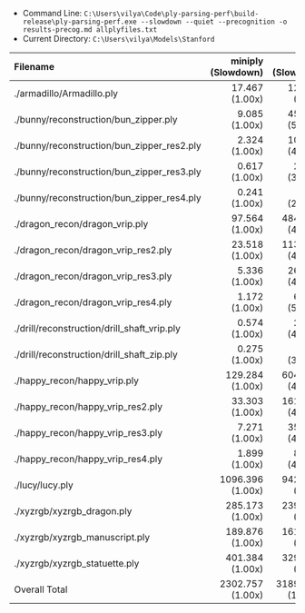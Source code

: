 * Command Line: `C:\Users\vilya\Code\ply-parsing-perf\build-release\ply-parsing-perf.exe --slowdown --quiet --precognition -o results-precog.md allplyfiles.txt`
* Current Directory: `C:\Users\vilya\Models\Stanford`

| Filename                                    |      miniply (Slowdown) |       happly (Slowdown) |      tinyply (Slowdown) |         rply (Slowdown) |      msh_ply (Slowdown) |
| :------------------------------------------ | ----------------------: | ----------------------: | ----------------------: | ----------------------: | ----------------------: |
| ./armadillo/Armadillo.ply                   |       17.467    (1.00x) |      122.539    (7.02x) |       67.699    (3.88x) |       55.259    (3.16x) |       13.205    (0.76x) |
| ./bunny/reconstruction/bun_zipper.ply       |        9.085    (1.00x) |      457.154   (50.32x) |      184.905   (20.35x) |       54.961    (6.05x) |       63.905    (7.03x) |
| ./bunny/reconstruction/bun_zipper_res2.ply  |        2.324    (1.00x) |      102.920   (44.29x) |       42.109   (18.12x) |       11.570    (4.98x) |       13.552    (5.83x) |
| ./bunny/reconstruction/bun_zipper_res3.ply  |        0.617    (1.00x) |       23.669   (38.35x) |        9.669   (15.67x) |        2.736    (4.43x) |        3.202    (5.19x) |
| ./bunny/reconstruction/bun_zipper_res4.ply  |        0.241    (1.00x) |        5.823   (24.20x) |        2.349    (9.76x) |        0.683    (2.84x) |        0.786    (3.27x) |
| ./dragon_recon/dragon_vrip.ply              |       97.564    (1.00x) |     4841.354   (49.62x) |     2291.706   (23.49x) |      510.429    (5.23x) |      652.791    (6.69x) |
| ./dragon_recon/dragon_vrip_res2.ply         |       23.518    (1.00x) |     1139.346   (48.45x) |      517.673   (22.01x) |      116.776    (4.97x) |      147.243    (6.26x) |
| ./dragon_recon/dragon_vrip_res3.ply         |        5.336    (1.00x) |      265.010   (49.67x) |      118.248   (22.16x) |       26.665    (5.00x) |       32.475    (6.09x) |
| ./dragon_recon/dragon_vrip_res4.ply         |        1.172    (1.00x) |       60.134   (51.30x) |       27.297   (23.29x) |        6.070    (5.18x) |        7.329    (6.25x) |
| ./drill/reconstruction/drill_shaft_vrip.ply |        0.574    (1.00x) |       23.805   (41.46x) |        9.853   (17.16x) |        2.629    (4.58x) |        2.975    (5.18x) |
| ./drill/reconstruction/drill_shaft_zip.ply  |        0.275    (1.00x) |        8.747   (31.85x) |        3.818   (13.90x) |        1.037    (3.78x) |        1.271    (4.63x) |
| ./happy_recon/happy_vrip.ply                |      129.284    (1.00x) |     6044.515   (46.75x) |     2734.688   (21.15x) |      631.986    (4.89x) |      799.290    (6.18x) |
| ./happy_recon/happy_vrip_res2.ply           |       33.303    (1.00x) |     1618.641   (48.60x) |      761.063   (22.85x) |      169.426    (5.09x) |      214.255    (6.43x) |
| ./happy_recon/happy_vrip_res3.ply           |        7.271    (1.00x) |      356.336   (49.01x) |      160.749   (22.11x) |       35.562    (4.89x) |       46.651    (6.42x) |
| ./happy_recon/happy_vrip_res4.ply           |        1.899    (1.00x) |       89.986   (47.39x) |       37.208   (19.60x) |        8.348    (4.40x) |        9.435    (4.97x) |
| ./lucy/lucy.ply                             |     1096.396    (1.00x) |     9425.751    (8.60x) |     4655.430    (4.25x) |     4481.186    (4.09x) |     1125.139    (1.03x) |
| ./xyzrgb/xyzrgb_dragon.ply                  |      285.173    (1.00x) |     2398.738    (8.41x) |     1204.953    (4.23x) |     1169.095    (4.10x) |      297.288    (1.04x) |
| ./xyzrgb/xyzrgb_manuscript.ply              |      189.876    (1.00x) |     1615.749    (8.51x) |      967.884    (5.10x) |      763.126    (4.02x) |      183.247    (0.97x) |
| ./xyzrgb/xyzrgb_statuette.ply               |      401.384    (1.00x) |     3290.856    (8.20x) |     1720.825    (4.29x) |     1591.107    (3.96x) |      399.219    (0.99x) |
| Overall Total                               |     2302.757    (1.00x) |    31891.073   (13.85x) |    15518.126    (6.74x) |     9638.654    (4.19x) |     4013.256    (1.74x) |
